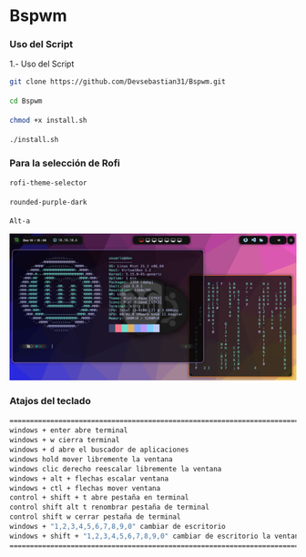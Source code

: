 # Bspwm

### Uso del Script

1.- Uso del Script

```bash
git clone https://github.com/Devsebastian31/Bspwm.git

cd Bspwm

chmod +x install.sh

./install.sh
```

### Para la selección de Rofi

```bash
rofi-theme-selector

rounded-purple-dark

Alt-a
```

<p align="center">
    <img src="Fondo.png">
</p>

### Atajos del teclado

```bash
===========================================================================================================
windows + enter abre terminal
windows + w cierra terminal
windows + d abre el buscador de aplicaciones
windows hold mover libremente la ventana
windows clic derecho reescalar libremente la ventana
windows + alt + flechas escalar ventana
windows + ctl + flechas mover ventana
control + shift + t abre pestaña en terminal
control shift alt t renombrar pestaña de terminal
control shift w cerrar pestaña de terminal
windows + "1,2,3,4,5,6,7,8,9,0" cambiar de escritorio
windows + shift + "1,2,3,4,5,6,7,8,9,0" cambiar de escritorio la ventana actual al escritorio seleccionado
============================================================================================================
```
